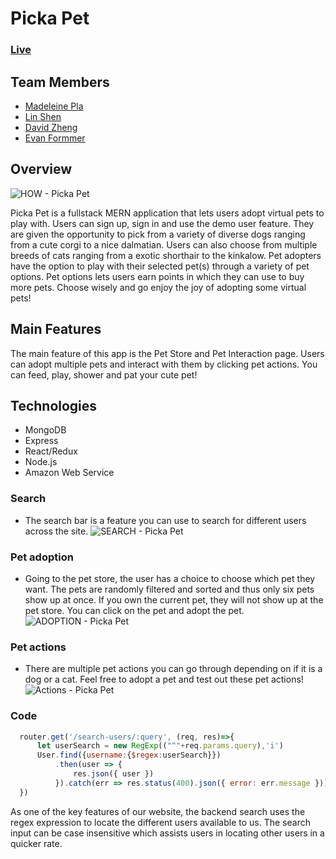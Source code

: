 # Picka Pet
### [Live](https://picka-pet.herokuapp.com/#/)


## Team Members
* [Madeleine Pla](https://github.com/madeleinepla)
* [Lin Shen](https://github.com/nilshen)
* [David Zheng](https://github.com/dzhengg98)
* [Evan Formmer](https://github.com/frommere)

## Overview

![HOW - Picka Pet](./assets/Homepage.gif)

Picka Pet is a fullstack MERN application that lets users adopt virtual pets to play with. Users can sign up, sign in and use the demo user feature. They are given the opportunity to pick from a variety of diverse dogs ranging from a cute corgi to a nice dalmatian. Users can also choose from multiple breeds of cats ranging from a exotic shorthair to the kinkalow. Pet adopters have the option to play with their selected pet(s) through a variety of pet options. Pet options lets users earn points in which they can use to buy more pets. Choose wisely and go enjoy the joy of adopting some virtual pets!

## Main Features
The main feature of this app is the Pet Store and Pet Interaction page. Users can adopt multiple pets and interact with them by clicking pet actions. You can feed, play, shower and pat your cute pet!

## Technologies

* MongoDB
* Express
* React/Redux
* Node.js
* Amazon Web Service

### Search
* The search bar is a feature you can use to search for different users across the site.
![SEARCH - Picka Pet](./assets/Search.gif)

### Pet adoption
* Going to the pet store, the user has a choice to choose which pet they want. The pets are randomly filtered and sorted and thus only six pets show up at once. If you own the current pet, they will not show up at the pet store. You can click on the pet and adopt the pet.
![ADOPTION - Picka Pet](./assets/PetAdoption.gif)

### Pet actions
* There are multiple pet actions you can go through depending on if it is a dog or a cat. Feel free to adopt a pet and test out these pet actions!
![Actions - Picka Pet](./assets/PetActions.gif)

### Code
```javascript
  router.get('/search-users/:query', (req, res)=>{
      let userSearch = new RegExp(("^"+req.params.query),'i')
      User.find({username:{$regex:userSearch}})
          .then(user => {
              res.json({ user })
          }).catch(err => res.status(400).json({ error: err.message }))
  })
```

As one of the key features of our website, the backend search uses the regex expression to locate the different users available to us. The search input can be case insensitive which assists users in locating other users in a quicker rate.